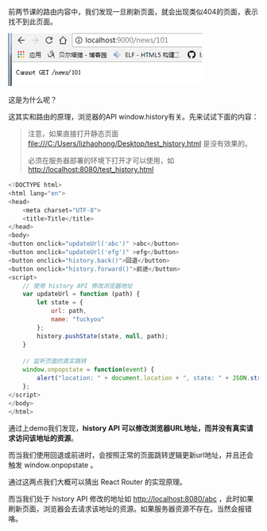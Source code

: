 前两节课的路由内容中，我们发现一旦刷新页面，就会出现类似404的页面，表示找不到此页面。

![](/assets/wuashusdauhsaduhadshu.png)

这是为什么呢？

这其实和路由的原理，浏览器的API window.history有关。先来试试下面的内容：

> 注意，如果直接打开静态页面[ file:///C:/Users/lizhaohong/Desktop/test\_history.html](file:///C:/Users/lizhaohong/Desktop/test_history.html) 是没有效果的。
>
> 必须在服务器部署的环境下打开才可以使用，如 [http://localhost:8080/test\_history.html](http://localhost:8080/test_history.html)

```js
<!DOCTYPE html>
<html lang="en">
<head>
    <meta charset="UTF-8">
    <title>Title</title>    
</head>
<body>
<button onclick="updateUrl('abc')" >abc</button>
<button onclick="updateUrl('efg')" >efg</button>
<button onclick="history.back()">回退</button>
<button onclick="history.forward()">前进</button>
<script>
    // 使用 history API 修改浏览器地址
    var updateUrl = function (path) {
        let state = {
            url: path,
            name: "fuckyou"
        };
        history.pushState(state, null, path);
    }

    // 监听页面的真实跳转
    window.onpopstate = function(event) {
        alert("location: " + document.location + ", state: " + JSON.stringify(event.state));
    };
</script>
</body>
</html>
```

通过上demo我们发现，**history API 可以修改浏览器URL地址，而并没有真实请求访问该地址的资源**。

而当我们使用回退或前进时，会按照正常的页面跳转逻辑更新url地址，并且还会触发 window.onpopstate 。

通过这两点我们大概可以猜出 React Router 的实现原理。

而当我们处于 history API 修改的地址如 [http://localhost:8080/abc](http://localhost:8080/abc) ，此时如果刷新页面，浏览器会去请求该地址的资源。如果服务器资源不存在。当然会报错咯。

